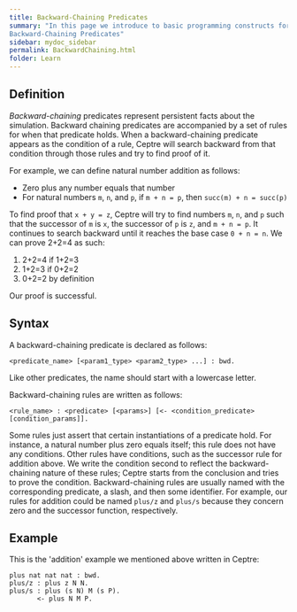 ```yaml
---
title: Backward-Chaining Predicates
summary: "In this page we introduce to basic programming constructs for ceptre language - 
Backward-Chaining Predicates"
sidebar: mydoc_sidebar
permalink: BackwardChaining.html
folder: Learn
---
```


## Definition
*Backward-chaining* predicates represent persistent facts about the simulation. Backward chaining 
predicates are accompanied by a set of rules for when that predicate holds. When a backward-chaining
predicate appears as the condition of a rule, Ceptre will search backward from that condition 
through those rules and try to find proof of it.

For example, we can define natural number addition as follows:
- Zero plus any number equals that number
- For natural numbers `m`, `n`, and `p`, if `m + n = p`, then `succ(m) + n = succ(p)`

To find proof that `x + y = z`, Ceptre will try to find numbers `m`, `n`, and `p` such that the 
successor of `m` is `x`, the successor of `p` is `z`, and `m + n = p`. It continues to search 
backward until it reaches the base case `0 + n = n`. We can prove 2+2=4 as such:
1. 2+2=4 if 1+2=3
2. 1+2=3 if 0+2=2
3. 0+2=2 by definition

Our proof is successful.

## Syntax
A backward-chaining predicate is declared as follows:
```
<predicate_name> [<param1_type> <param2_type> ...] : bwd.
```
Like other predicates, the name should start with a lowercase letter.

Backward-chaining rules are written as follows:
```
<rule_name> : <predicate> [<params>] [<- <condition_predicate> [condition_params]].
```
Some rules just assert that certain instantiations of a predicate hold. For instance, a natural 
number plus zero equals itself; this rule does not have any conditions. Other rules have 
conditions, such as the successor rule for addition above. We write the condition second to reflect 
the backward-chaining nature of these rules; Ceptre starts from the conclusion and tries to prove 
the condition. Backward-chaining rules are usually named with the corresponding predicate, a slash, 
and then some identifier. For example, our rules for addition could be named `plus/z` and `plus/s` 
because they concern zero and the successor function, respectively.

## Example
This is the 'addition' example we mentioned above written in Ceptre:
```
plus nat nat nat : bwd.
plus/z : plus z N N.
plus/s : plus (s N) M (s P).
       <- plus N M P.
```
